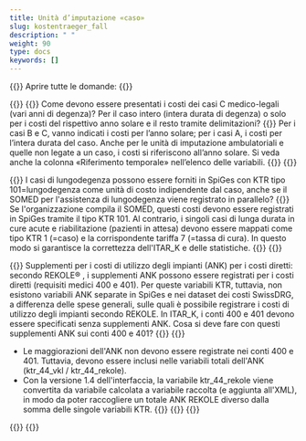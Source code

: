 ```yaml
---
title: Unità d’imputazione «caso»
slug: kostentraeger_fall
description: " "
weight: 90
type: docs
keywords: []
---
```


{{<faqBlock>}}
Aprire tutte le domande: {{<collapsibleGroupCommand groupId="kostentraeger">}}

{{<numberedList>}}
{{<listItem>}}
Come devono essere presentati i costi dei casi C medico-legali (vari anni di degenza)? Per il caso intero (intera durata di degenza) o solo per i costi del rispettivo anno solare e il resto tramite delimitazioni?
{{<collapsibleBlock groupId="kostentraeger">}}
Per i casi B e C, vanno indicati i costi per l’anno solare; per i casi A, i costi per l’intera durata del caso. Anche per le unità di imputazione ambulatoriali e quelle non legate a un caso, i costi si riferiscono all’anno solare. Si veda anche la colonna «Riferimento temporale» nell’elenco delle variabili. 
{{</collapsibleBlock>}}
{{</listItem>}}

{{<listItem>}}
I casi di lungodegenza possono essere forniti in SpiGes con KTR tipo 101=lungodegenza come unità di costo indipendente dal caso, anche se il SOMED per l'assistenza di lungodegenza viene registrato in parallelo?
{{<collapsibleBlock groupId="kostentraeger">}}
Se l'organizzazione compila il SOMED, questi costi devono essere registrati in SpiGes tramite il tipo KTR 101. Al contrario, i singoli casi di lunga durata in cure acute e riabilitazione (pazienti in attesa) devono essere mappati come tipo KTR 1 (=caso) e la corrispondente tariffa 7 (=tassa di cura). In questo modo si garantisce la correttezza dell'ITAR_K e delle statistiche.
{{</collapsibleBlock>}}
{{</listItem>}}

{{<listItem>}}
Supplementi per i costi di utilizzo degli impianti (ANK) per i costi diretti: secondo REKOLE® , i supplementi ANK possono essere registrati 
per i costi diretti (requisiti medici 400 e 401). Per queste variabili KTR, tuttavia, non esistono variabili ANK separate in SpiGes e nei dataset dei costi SwissDRG, a differenza delle spese generali, sulle quali è possibile registrare i costi di utilizzo degli impianti secondo REKOLE. In ITAR_K, i conti 400 e 401 devono essere specificati senza supplementi ANK. Cosa si deve fare con questi supplementi ANK sui conti 400 e 401?
{{<collapsibleBlock groupId="kostentraeger">}}
{{<markdown>}}
- Le maggiorazioni dell'ANK non devono essere registrate nei conti 400 e 401. Tuttavia, devono essere inclusi nelle variabili totali dell'ANK (ktr_44_vkl / ktr_44_rekole). 
- Con la versione 1.4 dell'interfaccia, la variabile ktr_44_rekole viene convertita da variabile calcolata a variabile raccolta (e aggiunta all'XML), in modo da poter raccogliere un totale ANK REKOLE diverso dalla somma delle singole variabili KTR. 
{{</markdown>}}
{{</collapsibleBlock>}}
{{</listItem>}}

{{</numberedList>}}
{{</faqBlock>}}